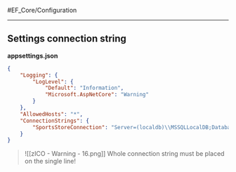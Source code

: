 #EF_Core/Configuration

---

## Settings connection string

__appsettings.json__

```json
{
	"Logging": {
		"LogLevel": {
			"Default": "Information",
			"Microsoft.AspNetCore": "Warning"
		}
	},
	"AllowedHosts": "*",
	"ConnectionStrings": {
		"SportsStoreConnection": "Server=(localdb)\\MSSQLLocalDB;Database=SportsStore;MultipleActiveResultSets=true"
	}
}
```

>![[zICO - Warning - 16.png]] Whole connection string must be placed on the single line!